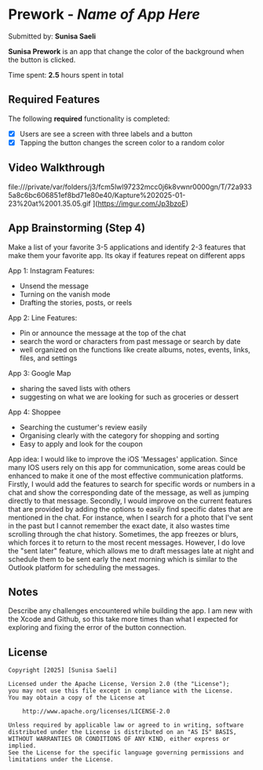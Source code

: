 # Prework - *Name of App Here*

Submitted by: **Sunisa Saeli**

**Sunisa Prework** is an app that change the color of the background when the button is clicked. 

Time spent: **2.5** hours spent in total

## Required Features

The following **required** functionality is completed:

- [x] Users are see a screen with three labels and a button
- [x] Tapping the button changes the screen color to a random color
 
## Video Walkthrough
file:///private/var/folders/j3/fcm5lwl97232mcc0j6k8vwnr0000gn/T/72a9335a8c6bc606851ef8bd71e80e40/Kapture%202025-01-23%20at%2001.35.05.gif
](https://imgur.com/Jp3bzoE)
## App Brainstorming (Step 4)

Make a list of your favorite 3-5 applications and identify 2-3 features that make them your favorite app. Its okay if features repeat on different apps

App 1: Instagram
Features:
- Unsend the message
- Turning on the vanish mode
- Drafting the stories, posts, or reels

App 2: Line
Features: 
- Pin or announce the message at the top of the chat
- search the word or characters from past message or search by date
- well organized on the functions like create albums, notes, events, links, files, and settings

App 3: Google Map
- sharing the saved lists with others
- suggesting on what we are looking for such as groceries or dessert

App 4: Shoppee
- Searching the custumer's review easily
- Organising clearly with the category for shopping and sorting
- Easy to apply and look for the coupon

App idea:
I would like to improve the iOS 'Messages' application. Since many IOS users rely on this app for communication, some areas could be enhanced to make it one of the most effective communication platforms. 
Firstly, I would add the features to search for specific words or numbers in a chat and show the corresponding date of the message, as well as jumping directly to that message. 
Secondly, I would improve on the current features that are provided by adding the options to easily find specific dates that are mentioned in the chat. For instance, when I search for a photo that I've sent in the past but I cannot remember the exact date, it also wastes time scrolling through the chat history.  Sometimes, the app freezes or blurs, which forces it to return to the most recent messages. However, I do love the "sent later" feature, which allows me to draft messages late at night and schedule them to be sent early the next morning which is similar to the Outlook platform for scheduling the messages.


## Notes

Describe any challenges encountered while building the app.
I am new with the Xcode and Github, so this take more times than what I expected for exploring and fixing the error of the button connection. 

## License

    Copyright [2025] [Sunisa Saeli]

    Licensed under the Apache License, Version 2.0 (the "License");
    you may not use this file except in compliance with the License.
    You may obtain a copy of the License at

        http://www.apache.org/licenses/LICENSE-2.0

    Unless required by applicable law or agreed to in writing, software
    distributed under the License is distributed on an "AS IS" BASIS,
    WITHOUT WARRANTIES OR CONDITIONS OF ANY KIND, either express or implied.
    See the License for the specific language governing permissions and
    limitations under the License.
